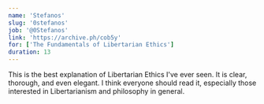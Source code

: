 ```yaml
---
name: 'Stefanos'
slug: '0stefanos'
job: '@0Stefanos'
link: 'https://archive.ph/cob5y'
for: ['The Fundamentals of Libertarian Ethics']
duration: 13
---
```


This is the best explanation of Libertarian Ethics I've ever seen. It is clear, thorough, and even elegant. I think everyone should read it, especially those interested in Libertarianism and philosophy in general.
